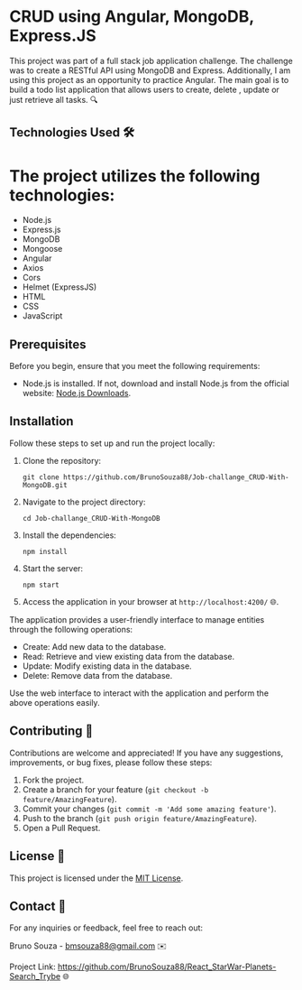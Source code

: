 # CRUD using Angular, MongoDB, Express.JS</h1>

This project was part of a full stack job application challenge. The challenge was to create a RESTful API using MongoDB and Express. Additionally, I am using this project as an opportunity to practice Angular. The main goal is to build a todo list application that allows users to create, delete , update or just retrieve all tasks. 🔍

## Technologies Used 🛠️
# The project utilizes the following technologies:

- Node.js
- Express.js
- MongoDB
- Mongoose
- Angular
- Axios
- Cors
- Helmet (ExpressJS)
- HTML
- CSS
- JavaScript

## Prerequisites

Before you begin, ensure that you meet the following requirements:

- Node.js is installed. If not, download and install Node.js from the official website: [Node.js Downloads](https://nodejs.org/en/download/).

## Installation

Follow these steps to set up and run the project locally:

<ol>
  <li>Clone the repository:</li>

  <pre><code>git clone https://github.com/BrunoSouza88/Job-challange_CRUD-With-MongoDB.git</code></pre>

  <li>Navigate to the project directory:</li>

  <pre><code>cd Job-challange_CRUD-With-MongoDB</code></pre>

  <li>Install the dependencies:</li>

  <pre><code>npm install</code></pre>

  <li>Start the server:</li>

  <pre><code>npm start</code></pre>

  <li>Access the application in your browser at <code>http://localhost:4200/</code> 🌐.</li>
</ol>

The application provides a user-friendly interface to manage entities through the following operations:

- Create: Add new data to the database.
- Read: Retrieve and view existing data from the database.
- Update: Modify existing data in the database.
- Delete: Remove data from the database.

Use the web interface to interact with the application and perform the above operations easily.

## Contributing 🤝

Contributions are welcome and appreciated! If you have any suggestions, improvements, or bug fixes, please follow these steps:

1. Fork the project.
2. Create a branch for your feature (`git checkout -b feature/AmazingFeature`).
3. Commit your changes (`git commit -m 'Add some amazing feature'`).
4. Push to the branch (`git push origin feature/AmazingFeature`).
5. Open a Pull Request.

## License 📜

This project is licensed under the [MIT License](LICENSE).

## Contact 📧

For any inquiries or feedback, feel free to reach out:

<p>Bruno Souza - <a href="mailto:bmsouza88@gmail.com">bmsouza88@gmail.com</a> ✉️</p>

<p>Project Link: <a href="https://github.com/BrunoSouza88/React_StarWar-Planets-Search_Trybe">https://github.com/BrunoSouza88/React_StarWar-Planets-Search_Trybe</a> 🌐</p>
